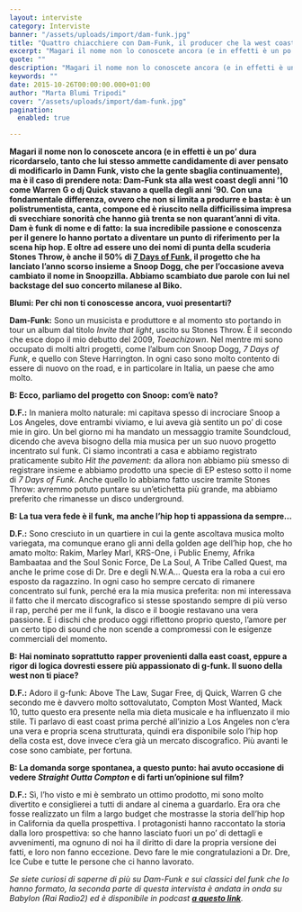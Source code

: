 ```yaml
---
layout: interviste
category: Interviste
banner: "/assets/uploads/import/dam-funk.jpg"
title: "Quattro chiacchiere con Dam-Funk, il producer che la west coast ama (soprattutto Snoop Dogg)"
excerpt: "Magari il nome non lo conoscete ancora (e in effetti è un po’ dura ricordarselo, tanto che lui stesso ammette candidamente di aver pensato di modificarlo in Damn Funk, visto che la gente sbaglia continuamente), ma è il caso di prendere nota: Dam-Funk sta alla west coast degli anni ’10 come Warren G o dj…"
quote: ""
description: "Magari il nome non lo conoscete ancora (e in effetti è un po’ dura ricordarselo, tanto che lui stesso ammette candidamente di aver pensato di modificarlo in Damn Funk, visto che la gente sbaglia continuamente), ma è il caso di prendere nota: Dam-Funk sta alla west coast degli anni ’10 come Warren G o dj…"
keywords: ""
date: 2015-10-26T00:00:00.000+01:00
author: "Marta Blumi Tripodi"
cover: "/assets/uploads/import/dam-funk.jpg"
pagination:
  enabled: true

---
```


[](https://hotmc.com/wp-content/uploads/2015/10/dam-funk.jpg)

**Magari il nome non lo conoscete ancora (e in effetti è un po’ dura ricordarselo, tanto che lui stesso ammette candidamente di aver pensato di modificarlo in Damn Funk, visto che la gente sbaglia continuamente), ma è il caso di prendere nota: Dam-Funk sta alla west coast degli anni ’10 come Warren G o dj Quick stavano a quella degli anni ’90\. Con una fondamentale differenza, ovvero che non si limita a produrre e basta: è un polistrumentista, canta, compone ed è riuscito nella difficilissima impresa di svecchiare sonorità che hanno già trenta se non quarant’anni di vita. Dam è funk di nome e di fatto: la sua incredibile passione e conoscenza per il genere lo hanno portato a diventare un punto di riferimento per la scena hip hop. E oltre ad essere uno dei nomi di punta della scuderia Stones Throw, è anche il 50% di [7 Days of Funk](https://hotmc.com/snoop-dogg-adesso-si-chiama-snoopzilla-e-ci-racconta-il-suo-album-g-funk/), il progetto che ha lanciato l’anno scorso insieme a Snoop Dogg, che per l’occasione aveva cambiato il nome in Snoopzilla. Abbiamo scambiato due parole con lui nel backstage del suo concerto milanese al Biko.**

**Blumi: Per chi non ti conoscesse ancora, vuoi presentarti?**

**Dam-Funk:** Sono un musicista e produttore e al momento sto portando in tour un album dal titolo _Invite that light_, uscito su Stones Throw. È il secondo che esce dopo il mio debutto del 2009, _Toeachizown_. Nel mentre mi sono occupato di molti altri progetti, come l’album con Snoop Dogg, _7 Days of Funk_, e quello con Steve Harrington. In ogni caso sono molto contento di essere di nuovo on the road, e in particolare in Italia, un paese che amo molto.

**B: Ecco, parliamo del progetto con Snoop: com’è nato?**

**D.F.:** In maniera molto naturale: mi capitava spesso di incrociare Snoop a Los Angeles, dove entrambi viviamo, e lui aveva già sentito un po’ di cose mie in giro. Un bel giorno mi ha mandato un messaggio tramite Soundcloud, dicendo che aveva bisogno della mia musica per un suo nuovo progetto incentrato sul funk. Ci siamo incontrati a casa e abbiamo registrato praticamente subito _Hit the pavement_: da allora non abbiamo più smesso di registrare insieme e abbiamo prodotto una specie di EP esteso sotto il nome di _7 Days of Funk_. Anche quello lo abbiamo fatto uscire tramite Stones Throw: avremmo potuto puntare su un’etichetta più grande, ma abbiamo preferito che rimanesse un disco underground.

**B: La tua vera fede è il funk, ma anche l’hip hop ti appassiona da sempre…**

**D.F.:** Sono cresciuto in un quartiere in cui la gente ascoltava musica molto variegata, ma comunque erano gli anni della golden age dell’hip hop, che ho amato molto: Rakim, Marley Marl, KRS-One, i Public Enemy, Afrika Bambaataa and the Soul Sonic Force, De La Soul, A Tribe Called Quest, ma anche le prime cose di Dr. Dre e degli N.W.A… Questa era la roba a cui ero esposto da ragazzino. In ogni caso ho sempre cercato di rimanere concentrato sul funk, perché era la mia musica preferita: non mi interessava il fatto che il mercato discografico si stesse spostando sempre di più verso il rap, perché per me il funk, la disco e il boogie restavano una vera passione. E i dischi che produco oggi riflettono proprio questo, l’amore per un certo tipo di sound che non scende a compromessi con le esigenze commerciali del momento.

**B: Hai nominato soprattutto rapper provenienti dalla east coast, eppure a rigor di logica dovresti essere più appassionato di g-funk. Il suono della west non ti piace?**

**D.F.:** Adoro il g-funk: Above The Law, Sugar Free, dj Quick, Warren G che secondo me è davvero molto sottovalutato, Compton Most Wanted, Mack 10, tutto questo era presente nella mia dieta musicale e ha influenzato il mio stile. Ti parlavo di east coast prima perché all’inizio a Los Angeles non c’era una vera e propria scena strutturata, quindi era disponibile solo l’hip hop della costa est, dove invece c’era già un mercato discografico. Più avanti le cose sono cambiate, per fortuna.

**B: La domanda sorge spontanea, a questo punto: hai avuto occasione di vedere _Straight Outta Compton_ e di farti un’opinione sul film?**

**D.F.:** Sì, l’ho visto e mi è sembrato un ottimo prodotto, mi sono molto divertito e consiglierei a tutti di andare al cinema a guardarlo. Era ora che fosse realizzato un film a largo budget che mostrasse la storia dell’hip hop in California da quella prospettiva. I protagonisti hanno raccontato la storia dalla loro prospettiva: so che hanno lasciato fuori un po’ di dettagli e avvenimenti, ma ognuno di noi ha il diritto di dare la propria versione dei fatti, e loro non fanno eccezione. Devo fare le mie congratulazioni a Dr. Dre, Ice Cube e tutte le persone che ci hanno lavorato.

_Se siete curiosi di saperne di più su Dam-Funk e sui classici del funk che lo hanno formato, la seconda parte di questa intervista è andata in onda su Babylon (Rai Radio2) ed è disponibile in podcast **[a questo link](http://www.babylon.rai.it/dl/portali/site/articolo/ContentItem-dcf23104-0cd1-4242-a36c-2f993fed6f87.html)**._
